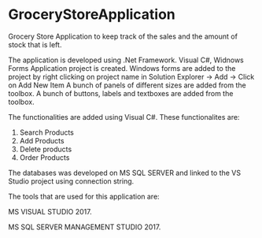 # GroceryStoreApplication

Grocery Store Application to keep track of the sales and the amount of stock that is left.

The application is developed using .Net Framework. 
Visual C#, Widnows Forms Application project is created.
Windows forms are added to the project by right clicking on project name in Solution Explorer -> Add -> Click on Add New Item 
A bunch of panels of different sizes are added from the toolbox.
A bunch of buttons, labels and textboxes are added from the toolbox.

The functionalities are added using Visual C#. These functionalites are:

1) Search Products
2) Add Products
3) Delete products
4) Order Products

The databases was developed on MS SQL SERVER and linked to the VS Studio project using connection string.

The tools that are used for this application are:

MS VISUAL STUDIO 2017.

MS SQL SERVER MANAGEMENT STUDIO 2017.

